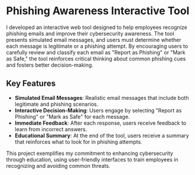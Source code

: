 # Phishing Awareness Interactive Tool

I developed an interactive web tool designed to help employees recognize phishing emails and improve their cybersecurity awareness. The tool presents simulated email messages, and users must determine whether each message is legitimate or a phishing attempt. By encouraging users to carefully review and classify each email as "Report as Phishing" or "Mark as Safe," the tool reinforces critical thinking about common phishing cues and fosters better decision-making.

## Key Features

- **Simulated Email Messages**: Realistic email messages that include both legitimate and phishing scenarios.
- **Interactive Decision-Making**: Users engage by selecting "Report as Phishing" or "Mark as Safe" for each message.
- **Immediate Feedback**: After each response, users receive feedback to learn from incorrect answers.
- **Educational Summary**: At the end of the tool, users receive a summary that reinforces what to look for in phishing attempts.

This project exemplifies my commitment to enhancing cybersecurity through education, using user-friendly interfaces to train employees in recognizing and avoiding common threats.
